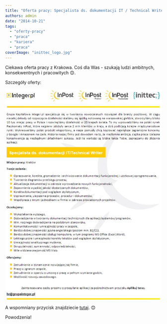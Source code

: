 ```yaml
---
title: "Oferta pracy: Specjalista ds. dokumentacji IT / Technical Writer"
authors: admin
date: "2014-10-21"
tags:
  - "oferty-pracy"
  - "praca"
  - "kariera"
  - "praca"
coverImage: "inittec_logo.jpg"
---
```


Ciekawa oferta pracy z Krakowa. Coś dla Was - szukają ludzi ambitnych,
konsekwentnych i pracowitych 😊.

Szczegóły oferty:

[![Inittec_oferta](images/Inittec_oferta.jpg)](http://techwriter.pl/wp-content/uploads/2014/10/Inittec_oferta.jpg)

A wspomniany przycisk
znajdziecie [tutaj](http://www.pracuj.pl/praca/specjalista-ds-dokumentacji-it-krakow,oferta,3596902).
😊

Powodzenia!

